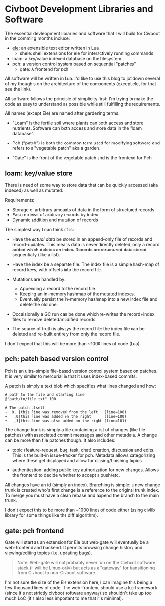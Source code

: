 # Civboot Development Libraries and Software

The essential devleopment libraries and software that I will build for Civboot
in the comming months include:

* [ele](http://github.com/civboot/ele): an extensible text editor written in Lua
  * shele: shell extensions for ele for interactively running commands
* loam: a key/value indexed database on the filesystem.
* pch: a version control system based on
  sequential "patches"
  * gate: A frontend for pch

All software will be written in Lua. I'd like to use this blog to jot down
several of my thoughts on the architecture of the components (except ele, for
that see the link).

All software follows the principle of simplicity first: I'm trying to make
the code as easy to understand as possible while still fulfilling the
requirements.

All names (except Ele) are named after gardening terms.

* "Loam" is the fertile soil where plants can both access and store nutrients.
  Software can both access and store data in the "loam database".

* Pch ("patch") is both the common term used for modifying software and refers
  to a "vegetable patch" aka a garden.

* "Gate" is the front of the vegetable patch and is the frontend for Pch

## loam: key/value store
There is need of some way to store data that can be quickly accessed (aka
indexed) as well as mutated.

Requirements:

* Storage of arbitrary amounts of data in the form of structured records
* Fast retrieval of arbitrary records by index
* Dynamic addition and mutation of records

The simplest way I can think of is:

* Have the _actual data_ be stored in an append-only file of records and
  record-updates. This means data is never directly deleted, only a record added
  which deletes an index. Records are structured data stored sequentially (like
  a list).

* Have the index be a separate file. The index file is a simple hash-map of
  record keys, with offsets into the record file.

* Mutations are handled by:
  * Appending a record to the record file
  * Keeping an in-memory hashmap of the mutated indexes.
  * Eventually persist the in-memory hashmap into a new index file and delete
    the old one.

* Occaisionally a GC run can be done which re-writes the record+index files to
  remove deleted/modified records.

* The source of truth is always the record file: the index file can be deleted
  and re-built entirely from only the record file.

I don't expect that this will be more than ~1000 lines of code (Lua).

## pch: patch based version control
Pch is an ultra-simple file-based version control system based on patches.  It
is very similar to mercurial in that it uses index-based commits.

A patch is simply a text blob which specifies what lines changed and how:

```
# path to the file and starting line
@"path/to/file.txt" 100

# The patch itself
-  0, |this line was removed from the left   (line=100)
+   ,0|this line was added on the right      (line=100)
+   ,1|this line was also added on the right (line=101)
```

The change trunk is simply a file containing a list of changes (like file
patches) with associated commit messages and other metadata. A change can
be more than file patches though. It also includes:

* topic (feature-request, bug, task, chat) creation, discussion and edits. This
  is the built-in issue-tracker for pch. Metadata allows categorizing where
  these get displayed and allow for closing/finishing topics.

* authentication: adding public key authorization for new changes. Allows
  the frontend to decide whether to accept a push/etc.

All changes have an id (simply an index). Branching is simple: a new change
trunk is created who's first change is a reference to the original trunk index.
To merge you must have a clean rebase and append the branch to the main trunk.

I don't expect this to be more than ~1000 lines of code either (using civlib
library for some things like the diff algorithm).

## gate: pch frontend
Gate will start as an extension for Ele but web-gate will eventually be a
web-frontend and backend. It permits browsing change history and
viewing/editing topics (i.e.  updating bugs).

> Note: Web-gate will not probably never run on the Civboot software stack (it will be
> Linux-only) but acts as a "gateway" for transitioning from Civboot to
> non-Civboot software.

I'm not sure the size of the Ele extension here, I can imagine this being a few
thousand lines of code. The web-frontend should use a lua framework (since it's
not strictly civboot software anyway) so shouldn't take up _too_ much LoC (it's
also less important to me that it's minimal).

